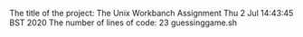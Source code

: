 The title of the project:
The Unix Workbanch Assignment
Thu  2 Jul 14:43:45 BST 2020
The number of lines of code:
23 guessinggame.sh
